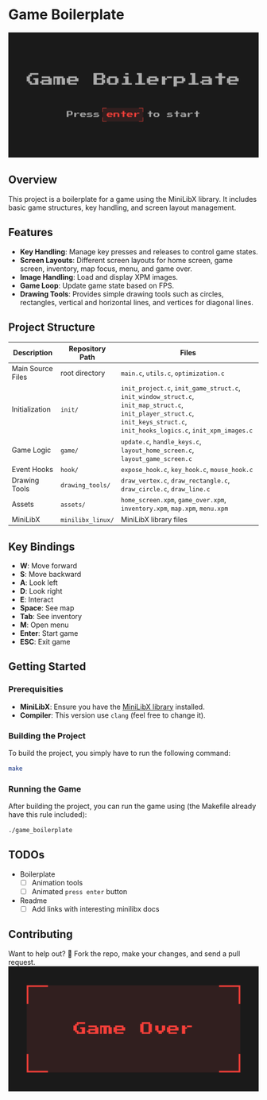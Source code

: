 # Game Boilerplate

![Game Screenshot](assets/home_screen.png)

## Overview

This project is a boilerplate for a game using the MiniLibX library. It includes basic game structures, key handling, and screen layout management.

## Features

- **Key Handling**: Manage key presses and releases to control game states.
- **Screen Layouts**: Different screen layouts for home screen, game screen, inventory, map focus, menu, and game over.
- **Image Handling**: Load and display XPM images.
- **Game Loop**: Update game state based on FPS.
- **Drawing Tools**: Provides simple drawing tools such as circles, rectangles, vertical and horizontal lines, and vertices for diagonal lines.

## Project Structure

| Description       | Repository Path         | Files                                      |
|-------------------|-------------------------|--------------------------------------------|
| Main Source Files | root directory          | `main.c`, `utils.c`, `optimization.c`      |
| Initialization    | `init/`                 | `init_project.c`, `init_game_struct.c`, `init_window_struct.c`, `init_map_struct.c`, `init_player_struct.c`, `init_keys_struct.c`, `init_hooks_logics.c`, `init_xpm_images.c` |
| Game Logic        | `game/`                 | `update.c`, `handle_keys.c`, `layout_home_screen.c`, `layout_game_screen.c` |
| Event Hooks       | `hook/`                 | `expose_hook.c`, `key_hook.c`, `mouse_hook.c` |
| Drawing Tools     | `drawing_tools/`        | `draw_vertex.c`, `draw_rectangle.c`, `draw_circle.c`, `draw_line.c` |
| Assets            | `assets/`               | `home_screen.xpm`, `game_over.xpm`, `inventory.xpm`, `map.xpm`, `menu.xpm` |
| MiniLibX          | `minilibx_linux/`       | MiniLibX library files                     |


## Key Bindings
- **W**: Move forward
- **S**: Move backward
- **A**: Look left
- **D**: Look right
- **E**: Interact
- **Space**: See map
- **Tab**: See inventory
- **M**: Open menu
- **Enter**: Start game
- **ESC**: Exit game

## Getting Started

### Prerequisities
- **MiniLibX**: Ensure you have the [MiniLibX library](https://github.com/42Paris/minilibx-linux) installed.
- **Compiler**: This version use `clang` (feel free to change it).
### Building the Project
To build the project, you simply have to run the following command:

```bash
make
```
### Running the Game
After building the project, you can run the game using (the Makefile already have this rule included):
```bash
./game_boilerplate
```
## TODOs
* Boilerplate
	* [ ] Animation tools
	* [ ] Animated `press enter` button
* Readme
	* [ ] Add links with interesting minilibx docs

## Contributing
Want to help out? 🧠 Fork the repo, make your changes, and send a pull request.
![Game Over Screenshot](assets/game_over.png)

